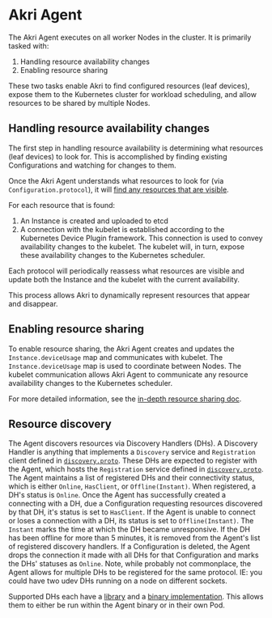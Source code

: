 # Akri Agent
The Akri Agent executes on all worker Nodes in the cluster.  It is primarily tasked with:

1. Handling resource availability changes
1. Enabling resource sharing

These two tasks enable Akri to find configured resources (leaf devices), expose them to the Kubernetes cluster for workload scheduling, and allow resources to be shared by multiple Nodes.

## Handling resource availability changes
The first step in handling resource availability is determining what resources (leaf devices) to look for.  This is accomplished by finding existing Configurations and watching for changes to them.

Once the Akri Agent understands what resources to look for (via `Configuration.protocol`), it will [find any resources that are visible](##resource-discovery).

For each resource that is found:

1. An Instance is created and uploaded to etcd
1. A connection with the kubelet is established according to the Kubernetes Device Plugin framework.  This connection is used to convey availability changes to the kubelet. The kubelet will, in turn, expose these availability changes to the Kubernetes scheduler.

Each protocol will periodically reassess what resources are visible and update both the Instance and the kubelet with the current availability.

This process allows Akri to dynamically represent resources that appear and disappear.

## Enabling resource sharing
To enable resource sharing, the Akri Agent creates and updates the `Instance.deviceUsage` map and communicates with kubelet.  The `Instance.deviceUsage` map is used to coordinate between Nodes.  The kubelet communication allows Akri Agent to communicate any resource availability changes to the Kubernetes scheduler.

For more detailed information, see the [in-depth resource sharing doc](./resource-sharing-in-depth.md).

## Resource discovery
The Agent discovers resources via Discovery Handlers (DHs). A Discovery Handler is anything that implements a `Discovery` service and `Registration` client defined in [`discovery.proto`](../discovery-utils/proto/discovery.proto). These DHs are expected to register with the Agent, which hosts the `Registration` service defined in [`discovery.proto`](../discovery-utils/proto/discovery.proto). The Agent maintains a list of registered DHs and their connectivity status, which is either `Online`, `HasClient`, or `Offline(Instant)`. When registered, a DH's status is `Online`. Once the Agent has successfully created a connecting with a DH, due a Configuration requesting resources discovered by that DH, it's status is set to `HasClient`. If the Agent is unable to connect or loses a connection with a DH, its status is set to `Offline(Instant)`. The `Instant` marks the time at which the DH became unresponsive. If the DH has been offline for more than 5 minutes, it is removed from the Agent's list of registered discovery handlers. If a Configuration is deleted, the Agent drops the connection it made with all DHs for that Configuration and marks the DHs' statuses as `Online`. Note, while probably not commonplace, the Agent allows for multiple DHs to be registered for the same protocol. IE: you could have two udev DHs running on a node on different sockets. 

Supported DHs each have a [library](../discovery-handlers) and a [binary implementation](../discovery-handler-modules). This allows them to either be run within the Agent binary or in their own Pod. 
